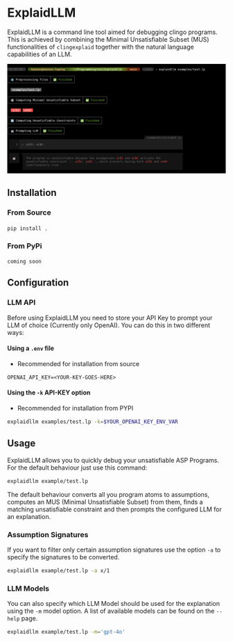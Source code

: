 # ExplaidLLM

ExplaidLLM is a command line tool aimed for debugging clingo programs. This is achieved by combining the Minimal
Unsatisfiable Subset (MUS) functionalities of `clingexplaid` together with the natural language capabilities of an LLM.

![](static/explaid_llm.png)

## Installation

### From Source

`pip install .`

### From PyPi

`coming soon`

## Configuration

### LLM API

Before using ExplaidLLM you need to store your API Key to prompt your LLM of choice (Currently only OpenAI).
You can do this in two different ways:

#### Using a `.env` file

+ Recommended for installation from source

```.dotenv
OPENAI_API_KEY=<YOUR-KEY-GOES-HERE>
```

#### Using the `-k` API-KEY option

+ Recommended for installation from PYPI

```bash
explaidllm examples/test.lp -k=$YOUR_OPENAI_KEY_ENV_VAR
```

## Usage

ExplaidLLM allows you to quickly debug your unsatisfiable ASP Programs. For the default behaviour just use this command:

```bash
explaidllm example/test.lp
```

The default behaviour converts all you program atoms to assumptions, computes an MUS (Minimal Unsatisfiable Subset) from
them, finds a matching unsatisfiable constraint and then prompts the configured LLM for an explanation.

### Assumption Signatures

If you want to filter only certain assumption signatures use the option `-a` to specify the signatures to be converted.

```bash
explaidllm example/test.lp -a x/1
```

### LLM Models

You can also specify which LLM Model should be used for the explanation using the `-m` model option.
A list of available models can be found on the `--help` page.

```bash
explaidllm example/test.lp -m='gpt-4o'
```
